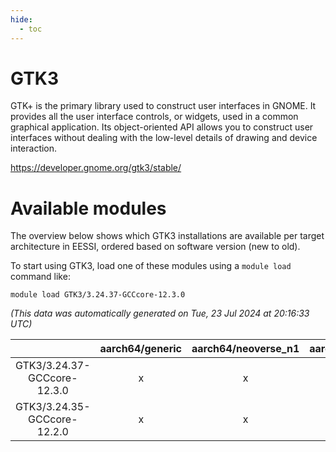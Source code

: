 ```yaml
---
hide:
  - toc
---
```


GTK3
====


GTK+ is the primary library used to construct user interfaces in GNOME. It provides all the user interface controls, or widgets, used in a common graphical application. Its object-oriented API allows you to construct user interfaces without dealing with the low-level details of drawing and device interaction.

https://developer.gnome.org/gtk3/stable/
# Available modules


The overview below shows which GTK3 installations are available per target architecture in EESSI, ordered based on software version (new to old).

To start using GTK3, load one of these modules using a `module load` command like:

```shell
module load GTK3/3.24.37-GCCcore-12.3.0
```

*(This data was automatically generated on Tue, 23 Jul 2024 at 20:16:33 UTC)*  

| |aarch64/generic|aarch64/neoverse_n1|aarch64/neoverse_v1|x86_64/generic|x86_64/amd/zen2|x86_64/amd/zen3|x86_64/intel/haswell|x86_64/intel/skylake_avx512|
| :---: | :---: | :---: | :---: | :---: | :---: | :---: | :---: | :---: |
|GTK3/3.24.37-GCCcore-12.3.0|x|x|x|x|x|x|x|x|
|GTK3/3.24.35-GCCcore-12.2.0|x|x|x|x|x|x|x|x|
